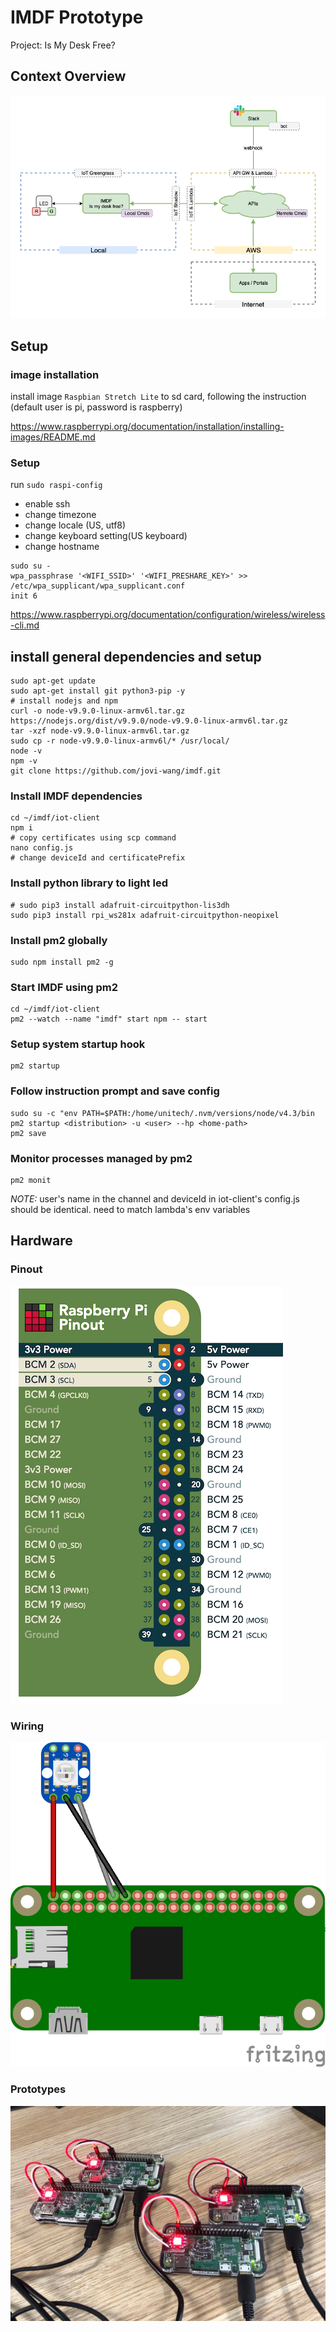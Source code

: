 # IMDF Prototype

Project: Is My Desk Free?

## Context Overview

![imdf-context-overview.png](assets/imdf-context-overview.png)

## Setup

### image installation

install image `Raspbian Stretch Lite` to sd card, following the instruction (default user is pi, password is raspberry)

https://www.raspberrypi.org/documentation/installation/installing-images/README.md


### Setup

run `sudo raspi-config`

* enable ssh
* change timezone 
* change locale (US, utf8)
* change keyboard setting(US keyboard)
* change hostname

```SHELL
sudo su -
wpa_passphrase '<WIFI_SSID>' '<WIFI_PRESHARE_KEY>' >> /etc/wpa_supplicant/wpa_supplicant.conf
init 6
```

https://www.raspberrypi.org/documentation/configuration/wireless/wireless-cli.md

## install general dependencies and setup

```SHELL
sudo apt-get update
sudo apt-get install git python3-pip -y
# install nodejs and npm
curl -o node-v9.9.0-linux-armv6l.tar.gz https://nodejs.org/dist/v9.9.0/node-v9.9.0-linux-armv6l.tar.gz
tar -xzf node-v9.9.0-linux-armv6l.tar.gz
sudo cp -r node-v9.9.0-linux-armv6l/* /usr/local/
node -v
npm -v
git clone https://github.com/jovi-wang/imdf.git
```


### Install IMDF dependencies

```SHELL
cd ~/imdf/iot-client
npm i
# copy certificates using scp command
nano config.js
# change deviceId and certificatePrefix
```

### Install python library to light led

```SHELL
# sudo pip3 install adafruit-circuitpython-lis3dh
sudo pip3 install rpi_ws281x adafruit-circuitpython-neopixel
```

### Install pm2 globally

```SHELL
sudo npm install pm2 -g
```

### Start IMDF using pm2

```SHELL
cd ~/imdf/iot-client
pm2 --watch --name "imdf" start npm -- start
```

### Setup system startup hook

```SHELL
pm2 startup
```

### Follow instruction prompt and save config

```SHELL
sudo su -c "env PATH=$PATH:/home/unitech/.nvm/versions/node/v4.3/bin pm2 startup <distribution> -u <user> --hp <home-path>
pm2 save
```

### Monitor processes managed by pm2

```SHELL
pm2 monit
```

*NOTE:* user's name in the channel and  deviceId in iot-client's config.js should be identical. need to match lambda's env variables

## Hardware

### Pinout

![rpi-pinout.png](assets/rpi-pinout.png)

### Wiring

![imdf-wiring.png](assets/imdf-wiring.png)

### Prototypes

![imdf-prototypes.jpg](assets/imdf-prototypes.jpg)
